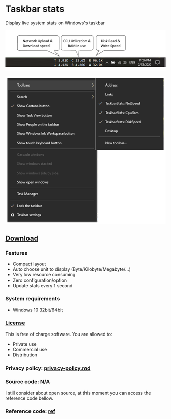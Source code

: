 # Taskbar stats

Display live system stats on Windows's taskbar

![taskbar](img/taskbar-stats.png "Taskbar stats")

![toolbars](img/toolbars.png "Toolbars menu")

## [Download](https://github.com/openhoangnc/taskbar-stats/releases)

### Features

- Compact layout
- Auto choose unit to display (Byte/Kilobyte/Megabyte/...)
- Very low resource consuming
- Zero configuration/option
- Update stats every 1 second

### System requirements

- Windows 10 32bit/64bit

### [License](https://github.com/openhoangnc/taskbar-stats/blob/master/LICENSE.md)
This is free of charge software. You are allowed to:
- Private use
- Commercial use
- Distribution

### Privacy policy: [privacy-policy.md](https://github.com/openhoangnc/taskbar-stats/blob/master/Privacy-policy.md)

### Source code: N/A

I still consider about open source, at this moment you can access the reference code bellow.

### Reference code: [ref](https://github.com/openhoangnc/taskbar-stats/tree/master/ref)
